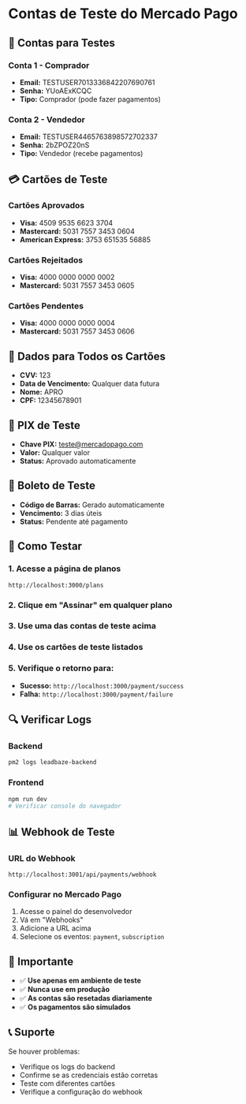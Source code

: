 # Contas de Teste do Mercado Pago

## 🧪 Contas para Testes

### Conta 1 - Comprador
- **Email:** TESTUSER7013336842207690761
- **Senha:** YUoAExKCQC
- **Tipo:** Comprador (pode fazer pagamentos)

### Conta 2 - Vendedor
- **Email:** TESTUSER4465763898572702337
- **Senha:** 2bZPOZ20nS
- **Tipo:** Vendedor (recebe pagamentos)

## 💳 Cartões de Teste

### Cartões Aprovados
- **Visa:** 4509 9535 6623 3704
- **Mastercard:** 5031 7557 3453 0604
- **American Express:** 3753 651535 56885

### Cartões Rejeitados
- **Visa:** 4000 0000 0000 0002
- **Mastercard:** 5031 7557 3453 0605

### Cartões Pendentes
- **Visa:** 4000 0000 0000 0004
- **Mastercard:** 5031 7557 3453 0606

## 🔐 Dados para Todos os Cartões
- **CVV:** 123
- **Data de Vencimento:** Qualquer data futura
- **Nome:** APRO
- **CPF:** 12345678901

## 🏦 PIX de Teste
- **Chave PIX:** teste@mercadopago.com
- **Valor:** Qualquer valor
- **Status:** Aprovado automaticamente

## 📱 Boleto de Teste
- **Código de Barras:** Gerado automaticamente
- **Vencimento:** 3 dias úteis
- **Status:** Pendente até pagamento

## 🧪 Como Testar

### 1. Acesse a página de planos
```
http://localhost:3000/plans
```

### 2. Clique em "Assinar" em qualquer plano

### 3. Use uma das contas de teste acima

### 4. Use os cartões de teste listados

### 5. Verifique o retorno para:
- **Sucesso:** `http://localhost:3000/payment/success`
- **Falha:** `http://localhost:3000/payment/failure`

## 🔍 Verificar Logs

### Backend
```bash
pm2 logs leadbaze-backend
```

### Frontend
```bash
npm run dev
# Verificar console do navegador
```

## 📊 Webhook de Teste

### URL do Webhook
```
http://localhost:3001/api/payments/webhook
```

### Configurar no Mercado Pago
1. Acesse o painel do desenvolvedor
2. Vá em "Webhooks"
3. Adicione a URL acima
4. Selecione os eventos: `payment`, `subscription`

## 🚨 Importante

- ✅ **Use apenas em ambiente de teste**
- ✅ **Nunca use em produção**
- ✅ **As contas são resetadas diariamente**
- ✅ **Os pagamentos são simulados**

## 📞 Suporte

Se houver problemas:
- Verifique os logs do backend
- Confirme se as credenciais estão corretas
- Teste com diferentes cartões
- Verifique a configuração do webhook




